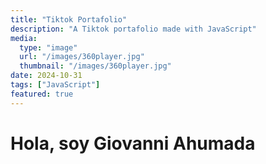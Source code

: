 ```yaml
---
title: "Tiktok Portafolio"
description: "A Tiktok portafolio made with JavaScript"
media: 
  type: "image"
  url: "/images/360player.jpg"
  thumbnail: "/images/360player.jpg"
date: 2024-10-31
tags: ["JavaScript"]
featured: true
---
```


# Hola, soy Giovanni Ahumada